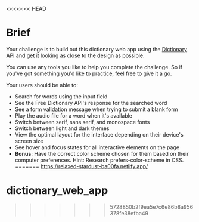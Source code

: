 <<<<<<< HEAD
# Brief

Your challenge is to build out this dictionary web app using the [Dictionary API](https://dictionaryapi.dev/) and get it looking as close to the design as possible.

You can use any tools you like to help you complete the challenge. So if you've got something you'd like to practice, feel free to give it a go.

Your users should be able to:

- Search for words using the input field
- See the Free Dictionary API's response for the searched word
- See a form validation message when trying to submit a blank form
- Play the audio file for a word when it's available
- Switch between serif, sans serif, and monospace fonts
- Switch between light and dark themes
- View the optimal layout for the interface depending on their device's screen size
- See hover and focus states for all interactive elements on the page
- **Bonus**: Have the correct color scheme chosen for them based on their computer preferences. Hint: Research prefers-color-scheme in CSS.
=======
https://relaxed-stardust-ba00fa.netlify.app/
# dictionary_web_app
>>>>>>> 5728850b2f9ea5e7c6e86b8a956378fe38efba49
